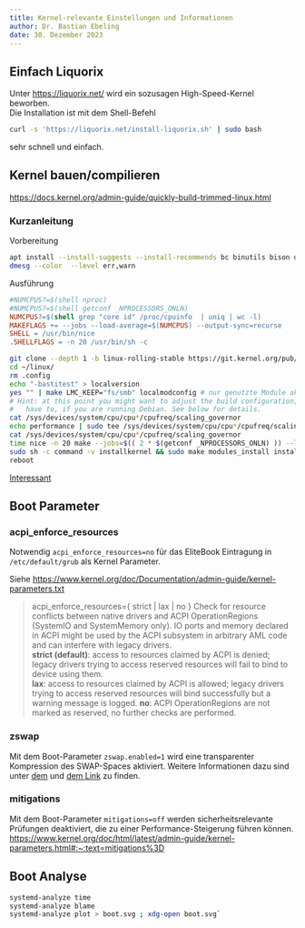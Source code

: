 ```yaml
---
title: Kernel-relevante Einstellungen und Informationen
author: Dr. Bastian Ebeling
date: 30. Dezember 2023
---
```


## Einfach Liquorix

Unter <https://liquorix.net/> wird ein sozusagen High-Speed-Kernel beworben.  
Die Installation ist mit dem Shell-Befehl

```sh
curl -s 'https://liquorix.net/install-liquorix.sh' | sudo bash
```

sehr schnell und einfach.

## Kernel bauen/compilieren

<https://docs.kernel.org/admin-guide/quickly-build-trimmed-linux.html>

### Kurzanleitung

Vorbereitung

```bash
apt install --install-suggests --install-recommends bc binutils bison dwarves flex gcc git make openssl pahole perl-base libssl-dev libelf-dev
dmesg --color  --level err,warn
```

Ausführung

```Makefile
#NUMCPUS?=$(shell nproc)
#NUMCPUS?=$(shell getconf _NPROCESSORS_ONLN)
NUMCPUS?=$(shell grep "core id" /proc/cpuinfo  | uniq | wc -l)
MAKEFLAGS += --jobs --load-average=$(NUMCPUS) --output-sync=recurse
SHELL = /usr/bin/nice
.SHELLFLAGS = -n 20 /usr/bin/sh -c
```

```bash
git clone --depth 1 -b linux-rolling-stable https://git.kernel.org/pub/scm/linux/kernel/git/stable/linux.git ~/linux/
cd ~/linux/
rm .config
echo "-bastitest" > localversion
yes "" | make LMC_KEEP="fs/smb" localmodconfig # nur genutzte Module aktiv lassen
# Hint: at this point you might want to adjust the build configuration; you'll
#   have to, if you are running Debian. See below for details.
cat /sys/devices/system/cpu/cpu*/cpufreq/scaling_governor
echo performance | sudo tee /sys/devices/system/cpu/cpu*/cpufreq/scaling_governor
cat /sys/devices/system/cpu/cpu*/cpufreq/scaling_governor
time nice -n 20 make --jobs=$(( 2 * $(getconf _NPROCESSORS_ONLN) )) --load-average=$(getconf _NPROCESSORS_ONLN) CFLAGS='-march=native -O3 -flto -pipe' CXXFLAGS='-march=native -O3 -flto -pipe' all
sudo sh -c command -v installkernel && sudo make modules_install install
reboot
```

[Interessant](https://github.com/sn99/Optimizing-linux)

## Boot Parameter

### acpi_enforce_resources

Notwendig `acpi_enforce_resources=no` für das EliteBook
Eintragung in `/etc/default/grub` als Kernel Parameter.

Siehe <https://www.kernel.org/doc/Documentation/admin-guide/kernel-parameters.txt>

> acpi_enforce_resources={ strict | lax | no }
> Check for resource conflicts between native drivers
> and ACPI OperationRegions (SystemIO and SystemMemory
> only). IO ports and memory declared in ACPI might be
> used by the ACPI subsystem in arbitrary AML code and
> can interfere with legacy drivers.  
> **strict (default)**: access to resources claimed by ACPI
> is denied; legacy drivers trying to access reserved
> resources will fail to bind to device using them.  
> **lax**: access to resources claimed by ACPI is allowed;
> legacy drivers trying to access reserved resources
> will bind successfully but a warning message is logged.
> **no**: ACPI OperationRegions are not marked as reserved,
> no further checks are performed.

### zswap

Mit dem Boot-Parameter `zswap.enabled=1` wird eine transparenter Kompression des SWAP-Spaces aktiviert.
Weitere Informationen dazu sind unter [dem][MMzswap] und [dem Link][Doc418zswap] zu finden.

### mitigations

Mit dem Boot-Parameter `mitigations=off` werden sicherheitsrelevante Prüfungen deaktiviert, die zu einer Performance-Steigerung führen können.
<https://www.kernel.org/doc/html/latest/admin-guide/kernel-parameters.html#:~:text=mitigations%3D>

[MMzswap]: https://docs.kernel.org/admin-guide/mm/zswap.html "Kernel Admin Guide Memory Management: zswap"
[Doc418zswap]: https://www.kernel.org/doc/html/v4.18/vm/zswap.html "Kernel Doc Virtual Memory: zswap"

## Boot Analyse

```bash
systemd-analyze time
systemd-analyze blame
systemd-analyze plot > boot.svg ; xdg-open boot.svg`
```
